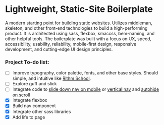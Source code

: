 # Lightweight, Static-Site Boilerplate
A modern starting point for building static websites. Utilizes middleman, skeleton, and other front-end technologies to build a high-performing product. It is architected using sass, flexbox, smaccss, bem-naming, and other helpful tools. The boilerplate was built with a focus on UX, speed, accessibility, usability, reliability, mobile-first design, responsive development, and cutting-edge UI design principles.

### Project To-do list:
- [ ] Improve typography, color palette, fonts, and other base styles. Should simple, and intuitive like [Rithm School](https://www.rithmschool.com).
- [ ] Explore guff and slick
- [ ] Integrate code to [slide down nav on mobile](https://codyhouse.co/demo/secondary-sliding-navigation/index.html) or [vertical nav](https://codyhouse.co/demo/stretchy-navigation/index.html#0) and [autohide on scroll](https://codyhouse.co/demo/auto-hiding-navigation/nav-hero-subnav.html)
- [X] Integrate flexbox
- [X] Build nav component
- [X] Integrate other sass libraries
- [X] Add life to page